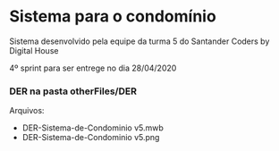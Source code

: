 # Sistema para o condomínio 

  Sistema desenvolvido pela equipe da turma 5 do Santander Coders by Digital House

  4º sprint para ser entrege no dia 28/04/2020

### DER na pasta otherFiles/DER

  Arquivos:
  * DER-Sistema-de-Condominio v5.mwb
  * DER-Sistema-de-Condominio v5.png